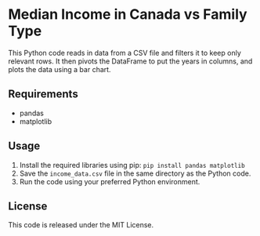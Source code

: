 # Median Income in Canada vs Family Type

This Python code reads in data from a CSV file and filters it to keep only relevant rows. It then pivots the DataFrame to put the years in columns, and plots the data using a bar chart.

## Requirements
- pandas
- matplotlib

## Usage
1. Install the required libraries using pip:
`pip install pandas matplotlib`
2. Save the `income_data.csv` file in the same directory as the Python code.
3. Run the code using your preferred Python environment.

## License
This code is released under the MIT License.
